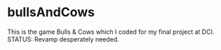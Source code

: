# bullsAndCows

This is the game Bulls & Cows which I coded for my final project at DCI.  STATUS: Revamp desperately needed. 

